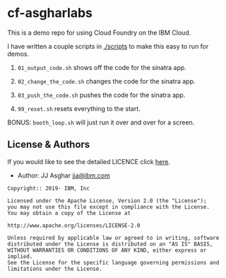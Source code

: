 # cf-asgharlabs

This is a demo repo for using Cloud Foundry on the IBM Cloud.

I have written a couple scripts in [./scripts](scripts/) to
make this easy to run for demos.

1) `01_output_code.sh` shows off the code for the sinatra app.

2) `02_change_the_code.sh` changes the code for the sinatra app.

3) `03_push_the_code.sh` pushes the code for the sinatra app.

4) `99_reset.sh` resets everything to the start.

BONUS: `booth_loop.sh` will just run it over and over for a screen.

## License & Authors

If you would like to see the detailed LICENCE click [here](./LICENCE).

- Author: JJ Asghar <jja@ibm.com>

```text
Copyright:: 2019- IBM, Inc

Licensed under the Apache License, Version 2.0 (the "License");
you may not use this file except in compliance with the License.
You may obtain a copy of the License at

http://www.apache.org/licenses/LICENSE-2.0

Unless required by applicable law or agreed to in writing, software
distributed under the License is distributed on an "AS IS" BASIS,
WITHOUT WARRANTIES OR CONDITIONS OF ANY KIND, either express or implied.
See the License for the specific language governing permissions and
limitations under the License.
```
